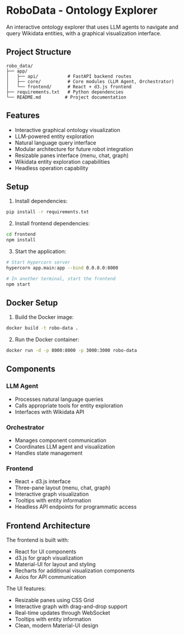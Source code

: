 # RoboData - Ontology Explorer

An interactive ontology explorer that uses LLM agents to navigate and query Wikidata entities, with a graphical visualization interface.

## Project Structure

```
robo_data/
├── app/
│   ├── api/           # FastAPI backend routes
│   ├── core/          # Core modules (LLM Agent, Orchestrator)
│   └── frontend/      # React + d3.js frontend
├── requirements.txt   # Python dependencies
└── README.md         # Project documentation
```

## Features

- Interactive graphical ontology visualization
- LLM-powered entity exploration
- Natural language query interface
- Modular architecture for future robot integration
- Resizable panes interface (menu, chat, graph)
- Wikidata entity exploration capabilities
- Headless operation capability

## Setup

1. Install dependencies:
```bash
pip install -r requirements.txt
```

2. Install frontend dependencies:
```bash
cd frontend
npm install
```

3. Start the application:
```bash
# Start Hypercorn server
hypercorn app.main:app --bind 0.0.0.0:8000

# In another terminal, start the frontend
npm start
```

## Docker Setup

1. Build the Docker image:
```bash
docker build -t robo-data .
```

2. Run the Docker container:
```bash
docker run -d -p 8000:8000 -p 3000:3000 robo-data
```

## Components

### LLM Agent
- Processes natural language queries
- Calls appropriate tools for entity exploration
- Interfaces with Wikidata API

### Orchestrator
- Manages component communication
- Coordinates LLM agent and visualization
- Handles state management

### Frontend
- React + d3.js interface
- Three-pane layout (menu, chat, graph)
- Interactive graph visualization
- Tooltips with entity information
- Headless API endpoints for programmatic access

## Frontend Architecture

The frontend is built with:
- React for UI components
- d3.js for graph visualization
- Material-UI for layout and styling
- Recharts for additional visualization components
- Axios for API communication

The UI features:
- Resizable panes using CSS Grid
- Interactive graph with drag-and-drop support
- Real-time updates through WebSocket
- Tooltips with entity information
- Clean, modern Material-UI design
    